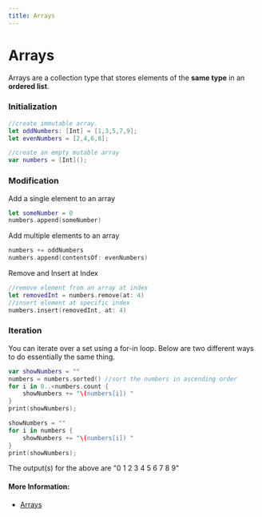 ```yaml
---
title: Arrays
---
```


# Arrays

Arrays are a collection type that stores elements of the **same type** in an **ordered list**.

### Initialization

```swift
//create immutable array.
let oddNumbers: [Int] = [1,3,5,7,9];
let evenNumbers = [2,4,6,8];

//create an empty mutable array
var numbers = [Int]();
```

### Modification
Add a single element to an array
```swift
let someNumber = 0
numbers.append(someNumber)
```

Add multiple elements to an array
```swift
numbers += oddNumbers
numbers.append(contentsOf: evenNumbers)
```

Remove and Insert at Index
```swift
//remove element from an array at index
let removedInt = numbers.remove(at: 4)
//insert element at specific index
numbers.insert(removedInt, at: 4)
```

### Iteration

You can iterate over a set using a for-in loop. Below are two different ways to do essentially the same thing.

```swift
var showNumbers = ""
numbers = numbers.sorted() //sort the numbers in ascending order
for i in 0..<numbers.count {
    showNumbers += "\(numbers[i]) "
}
print(showNumbers);

showNumbers = ""
for i in numbers {
    showNumbers += "\(numbers[i]) "
}
print(showNumbers);
```

The output(s) for the above are "0 1 2 3 4 5 6 7 8 9"

#### More Information:

* [Arrays](https://docs.swift.org/swift-book/LanguageGuide/CollectionTypes.html#ID107)

